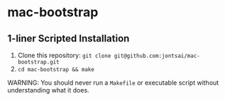 # mac-bootstrap

##
## 1-liner Scripted Installation

1. Clone this repository: `git clone git@github.com:jontsai/mac-bootstrap.git`
1. `cd mac-bootstrap && make`

WARNING: You should never run a `Makefile` or executable script without understanding what it does.
